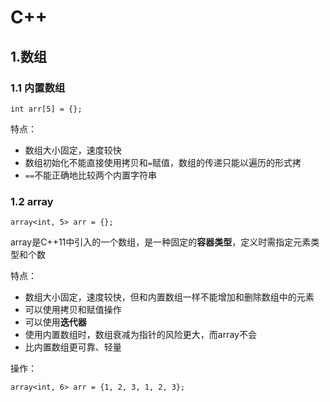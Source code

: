 # C++

## 1.数组

### 1.1 内置数组

`int arr[5] = {};`

特点：

- 数组大小固定，速度较快
- 数组初始化不能直接使用拷贝和`=`赋值，数组的传递只能以遍历的形式拷
- `==`不能正确地比较两个内置字符串

### 1.2 array

`array<int, 5> arr = {};`

array是C++11中引入的一个数组，是一种固定的**容器类型**，定义时需指定元素类型和个数

特点：

- 数组大小固定，速度较快，但和内置数组一样不能增加和删除数组中的元素
- 可以使用拷贝和赋值操作
- 可以使用**迭代器**
- 使用内置数组时，数组衰减为指针的风险更大，而array不会
- 比内置数组更可靠、轻量

操作：

`array<int, 6> arr = {1, 2, 3, 1, 2, 3};  `

